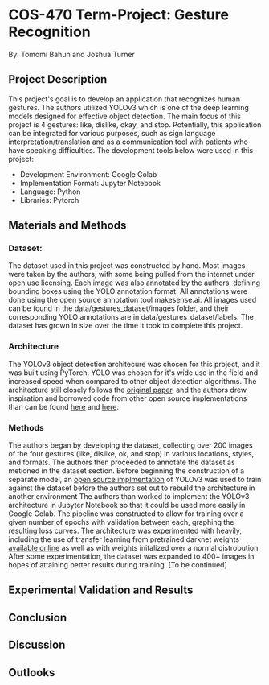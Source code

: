 # COS-470 Term-Project: Gesture Recognition

By: Tomomi Bahun and Joshua Turner

## Project Description
This project's goal is to develop an application that recognizes human gestures. The authors utilized YOLOv3 which is one of the deep learning models designed for effective object detection. The main focus of this project is 4 gestures: like, dislike, okay, and stop. Potentially, this application can be integrated for various purposes, such as sign language interpretation/translation and as a communication tool with patients who have speaking difficulties. The development tools below were used in this project:
 - Development Environment: Google Colab
 - Implementation Format: Jupyter Notebook
 - Language: Python
 - Libraries: Pytorch 

## Materials and Methods
### Dataset:
The dataset used in this project was constructed by hand. Most images were taken by the authors, with some being pulled from the internet under open use licensing. Each image was also annotated by the authors, defining bounding boxes using the YOLO annotation format. All annotations were done using the open source annotation tool makesense.ai. All images used can be found in the data/gestures_dataset/images folder, and their corresponding YOLO annotations are in data/gestures_dataset/labels. The dataset has grown in size over the time it took to complete this project.
### Architecture
The YOLOv3 object detection architecure was chosen for this project, and it was built using PyTorch. YOLO was chosen for it's wide use in the field and increased speed when compared to other object detection algorithms. The architecture still closely follows the [original paper](https://arxiv.org/abs/1804.02767), and the authors drew inspiration and borrowed code from other open source implementations than can be found [here](https://towardsdatascience.com/training-yolo-for-object-detection-in-pytorch-with-your-custom-dataset-the-simple-way-1aa6f56cf7d9) and [here](https://github.com/eriklindernoren/PyTorch-YOLOv3).
### Methods
The authors began by developing the dataset, collecting over 200 images of the four gestures (like, dislike, ok, and stop) in various locations, styles, and formats. The authors then proceeded to annotate the dataset as metioned in the dataset section. Before beginning the construction of a separate model, an [open source implmentation]((https://github.com/eriklindernoren/PyTorch-YOLOv3)) of YOLOv3 was used to train against the dataset before the authors set out to rebuild the architecture in another environment
The authors than worked to implement the YOLOv3 architecture in Jupyter Notebook so that it could be used more easily in Google Colab. The pipeline was constructed to allow for training over a given number of epochs with validation between each, graphing the resulting loss curves. The architecture was experimented with heavily, including the use of transfer learning from pretrained darknet weights [available online](https://pjreddie.com/darknet/yolo/) as well as with weights initalized over a normal distrobution.
After some experimentation, the dataset was expanded to 400+ images in hopes of attaining better results during training.
[To be continued]

## Experimental Validation and Results

## Conclusion

## Discussion

## Outlooks
